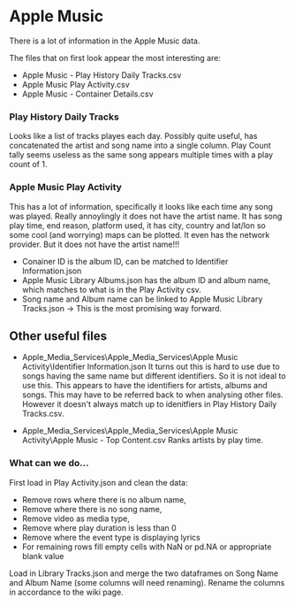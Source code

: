 # Apple Music
There is a lot of information in the Apple Music data.

The files that on first look appear the most interesting are:
* Apple Music - Play History Daily Tracks.csv
* Apple Music Play Activity.csv
* Apple Music - Container Details.csv


### Play History Daily Tracks
Looks like a list of tracks playes each day. Possibly quite useful, has concatenated the artist and song name into a single column. Play Count tally seems useless as the same song appears multiple times with a play count of 1.

### Apple Music Play Activity
This has a lot of information, specifically it looks like each time any song was played. Really annoylingly it does not have the artist name. It has song play time, end reason, platform used, it has city, country and lat/lon so some cool (and worrying) maps can be plotted. It even has the network provider. But it does not have the artist name!!!
* Conainer ID is the album ID, can be matched to Identifier Information.json
* Apple Music Library Albums.json has the album ID and album name, which matches to what is in the Play Activity csv.
* Song name and Album name can be linked to Apple Music Library Tracks.json -> This is the most promising way forward.



## Other useful files
* Apple_Media_Services\Apple_Media_Services\Apple Music Activity\Identifier Information.json
It turns out this is hard to use due to songs having the same name but different identifiers. So it is not ideal to use this. This appears to have the identifiers for artists, albums and songs. This may have to be referred back to when analysing other files. However it doesn't always match up to idenitfiers in Play History Daily Tracks.csv.

* Apple_Media_Services\Apple_Media_Services\Apple Music Activity\Apple Music - Top Content.csv
Ranks artists by play time.


### What can we do...
First load in Play Activity.json and clean the data:

* Remove rows where there is no album name, 
* Remove where there is no song name, 
* Remove video as media type, 
* Remove where play duration is less than 0
* Remove where the event type is displaying lyrics
* For remaining rows fill empty cells with NaN or pd.NA or appropriate blank value

Load in Library Tracks.json and merge the two dataframes on Song Name and Album Name (some columns will need renaming). Rename the columns in accordance to the wiki page.